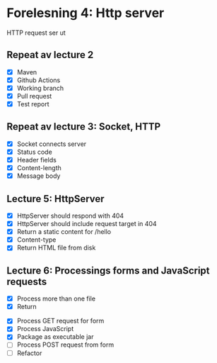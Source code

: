 # Forelesning 4: Http server

HTTP request ser ut


## Repeat av lecture 2

* [x] Maven
* [x] Github Actions
* [x] Working branch
* [x] Pull request
* [x] Test report

## Repeat av lecture 3: Socket, HTTP

* [x] Socket connects server
* [x] Status code
* [x] Header fields
* [x] Content-length
* [x] Message body
 
## Lecture 5: HttpServer

* [x] HttpServer should respond with 404
* [x] HttpServer should include request target in 404
* [x] Return a static content for /hello
* [x] Content-type
* [x] Return HTML file from disk

## Lecture 6: Processings forms and JavaScript requests 

* [x] Process more than one file
* [x] Return <form>
* [x] Process GET request for form
* [x] Process JavaScript
* [x] Package as executable jar
* [ ] Process POST request from form
* [ ] Refactor